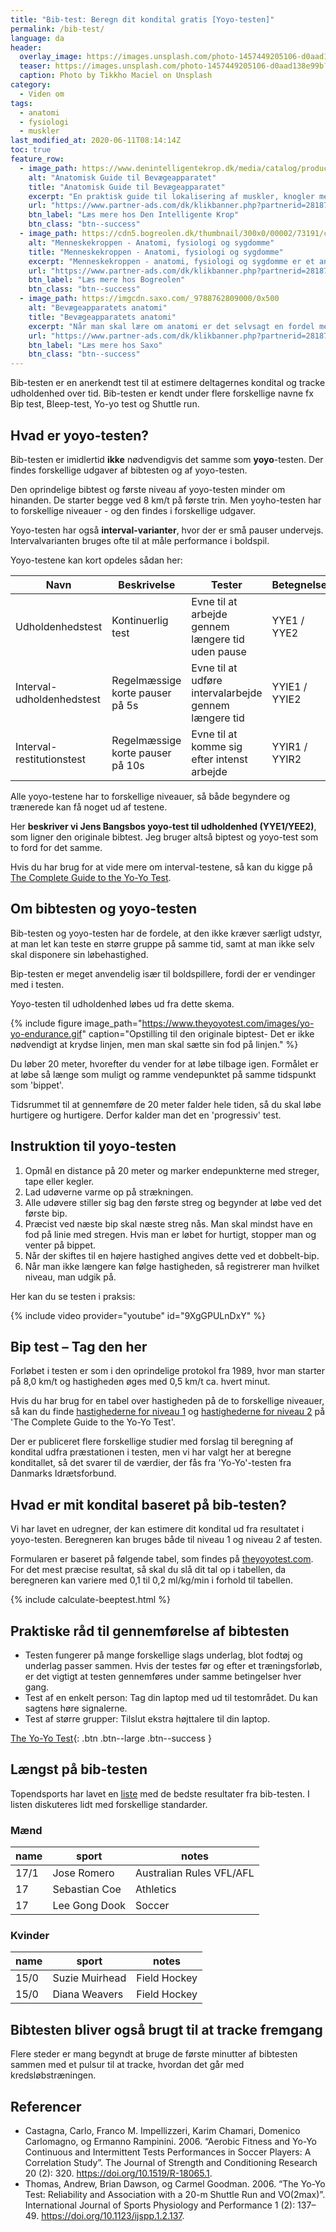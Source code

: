 ```yaml
---
title: "Bib-test: Beregn dit kondital gratis [Yoyo-testen]"
permalink: /bib-test/
language: da
header:
  overlay_image: https://images.unsplash.com/photo-1457449205106-d0aad138e99b?ixlib=rb-1.2.1&ixid=eyJhcHBfaWQiOjEyMDd9&auto=format&fit=crop&w=1950&q=80
  teaser: https://images.unsplash.com/photo-1457449205106-d0aad138e99b?ixlib=rb-1.2.1&ixid=eyJhcHBfaWQiOjEyMDd9&auto=format&fit=crop&w=400&q=80
  caption: Photo by Tikkho Maciel on Unsplash
category:
  - Viden om
tags:
  - anatomi
  - fysiologi
  - muskler
last_modified_at: 2020-06-11T08:14:14Z
toc: true
feature_row:
  - image_path: https://www.denintelligentekrop.dk/media/catalog/product/cache/1/image/1000x/9df78eab33525d08d6e5fb8d27136e95/a/n/anatomisk-guide-til-bevaegeapparatet-9788777499104-andrew-biel-gitte-bjerg-fuusager.jpg
    alt: "Anatomisk Guide til Bevægeapparatet"
    title: "Anatomisk Guide til Bevægeapparatet"
    excerpt: "En praktisk guide til lokalisering af muskler, knogler med mere. Før du kan få succes med at undersøge og behandle bevægeapparatet, er du nødt til først at kende dets opbygning og kunne lokalisere de relevante strukturer."
    url: "https://www.partner-ads.com/dk/klikbanner.php?partnerid=28187&bannerid=38484&htmlurl=https://www.denintelligentekrop.dk/anatomisk-guide-til-bevaegeapparatet-9788777499104"
    btn_label: "Læs mere hos Den Intelligente Krop"
    btn_class: "btn--success"
  - image_path: https://cdn5.bogreolen.dk/thumbnail/300x0/00002/73191/cover.20160911.jpg
    alt: "Menneskekroppen - Anatomi, fysiologi og sygdomme"
    title: "Menneskekroppen - Anatomi, fysiologi og sygdomme"
    excerpt: "Menneskekroppen - anatomi, fysiologi og sygdomme er et anatomisk atlas til mennesket i det 21. århundrede. Gennem de computergenererede 3d-billeder og fantastiske illustrationer kan man opleve menneskekroppen i hidtil uset detaljegrad og skønhed."
    url: "https://www.partner-ads.com/dk/klikbanner.php?partnerid=28187&bannerid=55214&htmlurl=https://bogreolen.dk/menneskekroppen_steve-parker_9788756784436"
    btn_label: "Læs mere hos Bogreolen"
    btn_class: "btn--success"
  - image_path: https://imgcdn.saxo.com/_9788762809000/0x500
    alt: "Bevægeapparatets anatomi"
    title: "Bevægeapparatets anatomi"
    excerpt: "Når man skal lære om anatomi er det selvsagt en fordel med gode lærebøger, og her er “Bevægeapparatets anatomi” en absolut klassiker. Bag lærebogen står forfatterne Finn Bojsen Møller, Jan Hejle, Erik Bruun Simonsen, Jørgen Tranum-Jensen. De kombinerer viden om almen anatomi med information om hvordan man forebygger, undersøger, behandler, træner og genoptræner."
    url: "https://www.partner-ads.com/dk/klikbanner.php?partnerid=28187&bannerid=43264&htmlurl=https://www.saxo.com/dk/bevaegeapparatets-anatomi_joergen-tranum-jensen_indbundet_9788762809000"
    btn_label: "Læs mere hos Saxo"
    btn_class: "btn--success"
---
```


Bib-testen er en anerkendt test til at estimere deltagernes kondital og tracke udholdenhed over tid. Bib-testen er kendt under flere forskellige navne fx Bip test, Bleep-test, Yo-yo test og Shuttle run.

## Hvad er yoyo-testen?

Bib-testen er imidlertid **ikke** nødvendigvis det samme som **yoyo**-testen. Der findes forskellige udgaver af bibtesten og af yoyo-testen. 

Den oprindelige bibtest og første niveau af yoyo-testen minder om hinanden. De starter begge ved 8 km/t på første trin. Men yoyho-testen har to forskellige niveauer - og den findes i forskellige udgaver.

Yoyo-testen har også **interval-varianter**, hvor der er små pauser undervejs. Intervalvarianten bruges ofte til at måle performance i boldspil.

Yoyo-testene kan kort opdeles sådan her:

| Navn                      | Beskrivelse | Tester | Betegnelse |
|---------------------------|-|-|-|
| Udholdenhedstest          | Kontinuerlig test                | Evne til at arbejde gennem længere tid uden pause | YYE1 / YYE2 |
| Interval-udholdenhedstest | Regelmæssige korte pauser på 5s  | Evne til at udføre intervalarbejde gennem længere tid | YYIE1 / YYIE2 |
| Interval-restitutionstest | Regelmæssige korte pauser på 10s | Evne til at komme sig efter intenst arbejde | YYIR1 / YYIR2 |

Alle yoyo-testene har to forskellige niveauer, så både begyndere og trænerede kan få noget ud af testene.

Her **beskriver vi Jens Bangsbos yoyo-test til udholdenhed (YYE1/YEE2)**, som  ligner den originale bibtest. Jeg bruger altså biptest og yoyo-test som to ford for det samme. 

Hvis du har brug for at vide mere om interval-testene, så kan du kigge på [The Complete Guide to the Yo-Yo Test](https://www.theyoyotest.com/).

## Om bibtesten og yoyo-testen

Bib-testen og yoyo-testen har de fordele, at den ikke kræver særligt udstyr, at man let kan teste en større gruppe på samme tid, samt at man ikke selv skal disponere sin løbehastighed.

Bip-testen er meget anvendelig især til boldspillere, fordi der er vendinger med i testen. 

Yoyo-testen til udholdenhed løbes ud fra dette skema.

{% include figure image_path="https://www.theyoyotest.com/images/yo-yo-endurance.gif" caption="Opstilling til den originale biptest- Det er ikke nødvendigt at krydse linjen, men man skal sætte sin fod på linjen." %}

Du løber 20 meter, hvorefter du vender for at løbe tilbage igen. Formålet er at løbe så længe som muligt og ramme vendepunktet på samme tidspunkt som 'bippet'. 

Tidsrummet til at gennemføre de 20 meter falder hele tiden, så du skal løbe hurtigere og hurtigere. Derfor kalder man det en 'progressiv' test.

## Instruktion til yoyo-testen
 
1. Opmål en distance på 20 meter og marker endepunkterne med streger, tape eller kegler.
2. Lad udøverne varme op på strækningen.
3. Alle udøvere stiller sig bag den første streg og begynder at løbe ved det første bip.
4. Præcist ved næste bip skal næste streg nås. Man skal mindst have en fod på linie med stregen. Hvis man er løbet for hurtigt, stopper man og venter på bippet.
5. Når der skiftes til en højere hastighed angives dette ved et dobbelt-bip.
6. Når man ikke længere kan følge hastigheden, så registrerer man hvilket niveau, man udgik på.

Her kan du se testen i praksis:

{% include video provider="youtube" id="9XgGPULnDxY" %}

## Bip test – Tag den her

Forløbet i testen er som i den oprindelige protokol fra 1989, hvor man starter på 8,0 km/t og hastigheden øges med 0,5 km/t ca. hvert minut. 

Hvis du har brug for en tabel over hastigheden på de to forskellige niveauer, så kan du finde [hastighederne for niveau 1](https://www.theyoyotest.com/table-YYEL1.htm) og [hastighederne for niveau 2](https://www.theyoyotest.com/table-YYEL2.htm) på 'The Complete Guide to the Yo-Yo Test'.

Der er publiceret flere forskellige studier med forslag til beregning af kondital udfra præstationen i testen, men vi har valgt her at beregne konditallet, så det svarer til de værdier, der fås fra 'Yo-Yo'-testen fra Danmarks Idrætsforbund.

## Hvad er mit kondital baseret på bib-testen?

Vi har lavet en udregner, der kan estimere dit kondital ud fra resultatet i yoyo-testen. Beregneren kan bruges både til niveau 1 og niveau 2 af testen.

Formularen er baseret på følgende tabel, som findes på  [theyoyotest.com](https://www.theyoyotest.com/conversion-vo2max-yyet.htm). For det mest præcise resultat, så skal du slå dit tal op i tabellen, da beregneren kan variere med 0,1 til 0,2 ml/kg/min i forhold til tabellen.

{% include calculate-beeptest.html %}

## Praktiske råd til gennemførelse af bibtesten

- Testen fungerer på mange forskellige slags underlag, blot fodtøj og underlag passer sammen. Hvis der testes før og efter et træningsforløb, er det vigtigt at testen gennemføres under samme betingelser hver gang.
- Test af en enkelt person: Tag din laptop med ud til testområdet. Du kan sagtens høre signalerne.
- Test af større grupper: Tilslut ekstra højttalere til din laptop.

[The Yo-Yo Test](https://www.theyoyotest.com/){: .btn .btn--large .btn--success }

## Længst på bib-testen

Topendsports har lavet en [liste](https://www.topendsports.com/testing/records/shuttle-run.htm) med de bedste resultater fra bib-testen. I listen diskuteres lidt med forskellige standarder.

### Mænd

| name | sport | notes |
|-|-|-|
| 17/1 | Jose Romero | Australian Rules	VFL/AFL | player at North Melbourne (1988–1994) and Western Bulldogs (1995–2001) |
| 17 | Sebastian Coe | Athletics | commonly reported result from this UK middle distance champion runner |
| 17 | Lee Gong Dook | Soccer | Premier League player |

### Kvinder

| name | sport | notes |
|-|-|-|
| 15/0 | Suzie Muirhead | Field Hockey | testing of the New Zealand Field Hockey team (the Black Sticks) (from March 2007) |
| 15/0 | Diana Weavers | Field Hockey | testing of the New Zealand Field Hockey team (from March 2007) |

## Bibtesten bliver også brugt til at tracke fremgang

Flere steder er mang begyndt at bruge de første minutter af bibtesten sammen med et pulsur til at tracke, hvordan det går med kredsløbstræningen.

## Referencer

- Castagna, Carlo, Franco M. Impellizzeri, Karim Chamari, Domenico Carlomagno, og Ermanno Rampinini. 2006. “Aerobic Fitness and Yo-Yo Continuous and Intermittent Tests Performances in Soccer Players: A Correlation Study”. The Journal of Strength and Conditioning Research 20 (2): 320. <https://doi.org/10.1519/R-18065.1>.
- Thomas, Andrew, Brian Dawson, og Carmel Goodman. 2006. “The Yo-Yo Test: Reliability and Association with a 20-m Shuttle Run and VO(2max)”. International Journal of Sports Physiology and Performance 1 (2): 137–49. <https://doi.org/10.1123/ijspp.1.2.137>.
